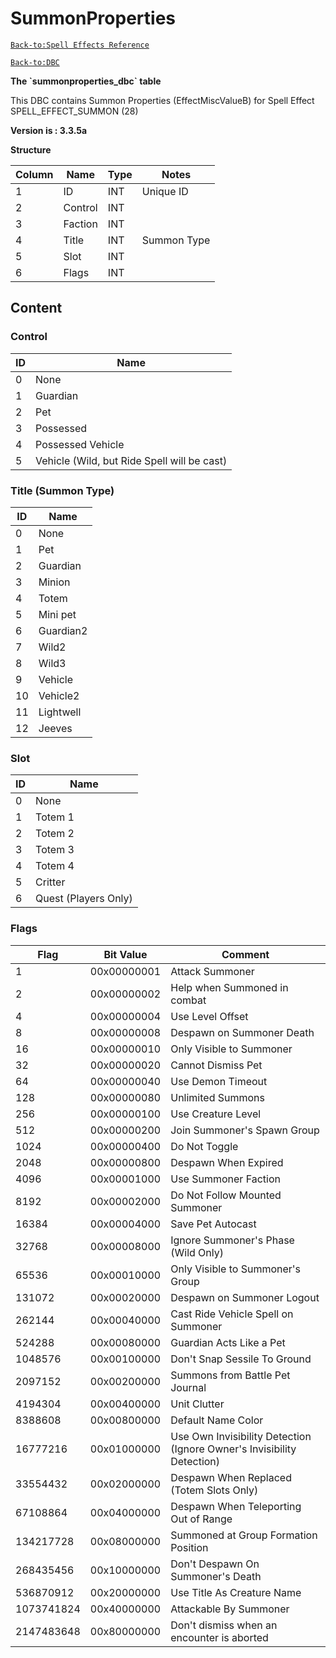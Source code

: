 # SummonProperties

[`Back-to:Spell Effects Reference`](spell-effects-reference.md)

[`Back-to:DBC`](dbc-index.md)

**The \`summonproperties\_dbc\` table**

This DBC contains Summon Properties (EffectMiscValueB) for Spell Effect SPELL_EFFECT_SUMMON (28)

**Version is : 3.3.5a**

**Structure**

| Column | Name    | Type | Notes        |
| -------|-------- | ---- | ------------ |
| 1      | ID      | INT  | Unique ID    |
| 2      | Control | INT  |              |
| 3      | Faction | INT  |              |
| 4      | Title   | INT  | Summon Type  |
| 5      | Slot    | INT  |              |
| 6      | Flags   | INT  |              |


## **Content**

### Control

| ID    | Name                                        |
| ----- | ------------------------------------------- |
| 0     | None                                        |
| 1     | Guardian                                    |
| 2     | Pet                                         |
| 3     | Possessed                                   |
| 4     | Possessed Vehicle                           |
| 5     | Vehicle (Wild, but Ride Spell will be cast) |

### Title (Summon Type)

| ID    | Name                                        |
| ----- | ------------------------------------------- |
| 0     | None                                        |
| 1     | Pet                                         |
| 2     | Guardian                                    |
| 3     | Minion                                      |
| 4     | Totem                                       |
| 5     | Mini pet                                    |
| 6     | Guardian2                                   |
| 7     | Wild2                                       |
| 8     | Wild3                                       |
| 9     | Vehicle                                     |
| 10    | Vehicle2                                    |
| 11    | Lightwell                                   |
| 12    | Jeeves                                      |

### Slot 

| ID    | Name                                        |
| ----- | ------------------------------------------- |
| 0     | None                                        |
| 1     | Totem 1                                     |
| 2     | Totem 2                                     |
| 3     | Totem 3                                     |
| 4     | Totem 4                                     |
| 5     | Critter                                     |
| 6     | Quest (Players Only)                        |

### Flags
| Flag       | Bit Value    | Comment                                                                |
|------------|--------------|------------------------------------------------------------------------|
| 1          |  00x00000001 | Attack Summoner                                                        |
| 2          |  00x00000002 | Help when Summoned in combat                                           |
| 4          |  00x00000004 | Use Level Offset                                                       |
| 8          |  00x00000008 | Despawn on Summoner Death                                              |
| 16         |  00x00000010 | Only Visible to Summoner                                               |
| 32         |  00x00000020 | Cannot Dismiss Pet                                                     |
| 64         |  00x00000040 | Use Demon Timeout                                                      |
| 128        |  00x00000080 | Unlimited Summons                                                      |
| 256        |  00x00000100 | Use Creature Level                                                     |
| 512        |  00x00000200 | Join Summoner's Spawn Group                                            |
| 1024       |  00x00000400 | Do Not Toggle                                                          |
| 2048       |  00x00000800 | Despawn When Expired                                                   |
| 4096       |  00x00001000 | Use Summoner Faction                                                   |
| 8192       |  00x00002000 | Do Not Follow Mounted Summoner                                         |
| 16384      |  00x00004000 | Save Pet Autocast                                                      |
| 32768      |  00x00008000 | Ignore Summoner's Phase (Wild Only)                                    |
| 65536      |  00x00010000 | Only Visible to Summoner's Group                                       |
| 131072     |  00x00020000 | Despawn on Summoner Logout                                             |
| 262144     |  00x00040000 | Cast Ride Vehicle Spell on Summoner                                    |
| 524288     |  00x00080000 | Guardian Acts Like a Pet                                               |
| 1048576    |  00x00100000 | Don't Snap Sessile To Ground                                           |
| 2097152    |  00x00200000 | Summons from Battle Pet Journal                                        |
| 4194304    |  00x00400000 | Unit Clutter                                                           |
| 8388608    |  00x00800000 | Default Name Color                                                     |
| 16777216   |  00x01000000 | Use Own Invisibility Detection (Ignore Owner's Invisibility Detection) |
| 33554432   |  00x02000000 | Despawn When Replaced (Totem Slots Only)                               |
| 67108864   |  00x04000000 | Despawn When Teleporting Out of Range                                  |
| 134217728  |  00x08000000 | Summoned at Group Formation Position                                   |
| 268435456  |  00x10000000 | Don't Despawn On Summoner's Death                                      |
| 536870912  |  00x20000000 | Use Title As Creature Name                                             |
| 1073741824 |  00x40000000 | Attackable By Summoner                                                 |
| 2147483648 |  00x80000000 | Don't dismiss when an encounter is aborted                             |
